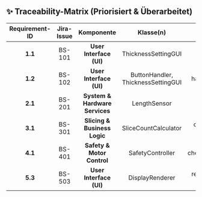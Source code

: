 ## ✨ Traceability-Matrix (Priorisiert & Überarbeitet)

| Requirement-ID | Jira-Issue | **Komponente** | Klasse(n) | Schnittstelle(n) | Testfall(e) | Priorität |
| :---: | :---: | :---: | :---: | :---: | :---: | :---: |
| **1.1** | BS-101 | **User Interface (UI)** | ThicknessSettingGUI | getSetThickness() | UT-1.1, SIT-1.1 | **MUSS** |
| **1.2** | BS-102 | **User Interface (UI)** | ButtonHandler, ThicknessSettingGUI | handleButtonPress(buttonID) | UT-1.2, SIT-1.2 | **MUSS** |
| **2.1** | BS-201 | **System & Hardware Services** | LengthSensor | measureLength() | UT-2.1, SIT-2.1 | SOLL |
| **3.1** | BS-301 | **Slicing & Business Logic** | SliceCountCalculator | calculateSliceCount(length, thickness) | UT-3.1, SIT-3.1 | SOLL |
| **4.1** | BS-401 | **Safety & Motor Control** | SafetyController | checkStartCondition(thickness) | UT-4.1, SIT-4.1 | SOLL |
| **5.3** | BS-503 | **User Interface (UI)** | DisplayRenderer | renderParameters(thickness, count) | UT-5.3, SIT-5.3 | **MUSS** |
